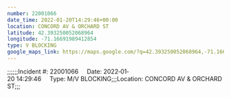 ```yaml
---
number: 22001066
date_time: 2022-01-20T14:29:46+00:00
location: CONCORD AV & ORCHARD ST
latitude: 42.393250052068964
longitude: -71.16691989412854
type: V BLOCKING
google_maps_link: https://maps.google.com/?q=42.393250052068964,-71.16691989412854
---
```


;;;;;;Incident #: 22001066     Date: 2022‐01‐20 14:29:46     Type: M/V BLOCKING;;;Location: CONCORD AV & ORCHARD ST;;;
